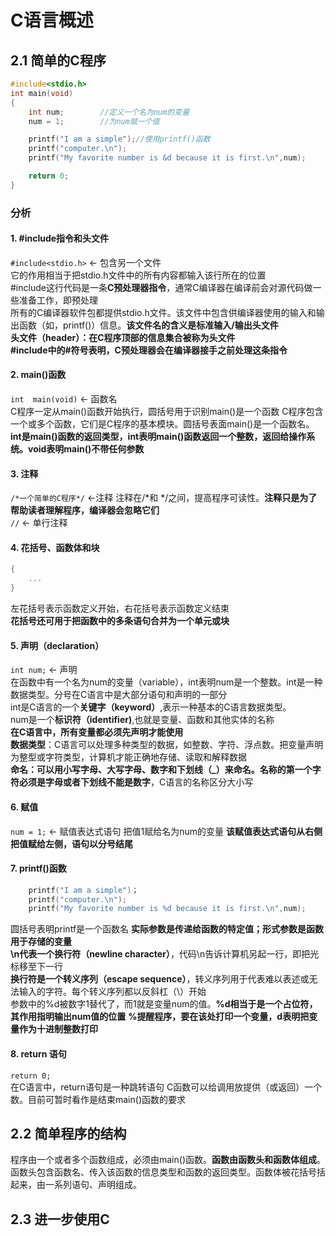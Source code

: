 # C语言概述

## 2.1 简单的C程序
```c
#include<stdio.h>
int main(void)
{
    int num;        //定义一个名为num的变量
    num = 1;        //为num赋一个值

    printf("I am a simple");//使用printf()函数
    printf("computer.\n");
    printf("My favorite number is &d because it is first.\n",num);

    return 0;
}
```

### 分析

#### 1. #include指令和头文件

`#include<stdio.h>` &larr; 包含另一个文件  
它的作用相当于把stdio.h文件中的所有内容都输入该行所在的位置  
 #include这行代码是一条**C预处理器指令**，通常C编译器在编译前会对源代码做一些准备工作，即预处理  
 所有的C编译器软件包都提供stdio.h文件。该文件中包含供编译器使用的输入和输出函数（如，printf()）信息。**该文件名的含义是标准输入/输出头文件**  
 **头文件（header）：在C程序顶部的信息集合被称为头文件**  
 **#include中的#符号表明，C预处理器会在编译器接手之前处理这条指令**

#### 2. main()函数
`int  main(void)` &larr; 函数名  
C程序一定从main()函数开始执行，圆括号用于识别main()是一个函数
C程序包含一个或多个函数，它们是C程序的基本模块。圆括号表面main()是一个函数名。  
**int是main()函数的返回类型，int表明main()函数返回一个整数，返回给操作系统。void表明main()不带任何参数**

#### 3. 注释
`/*一个简单的C程序*/` &larr;注释
注释在/*和 */之间，提高程序可读性。**注释只是为了帮助读者理解程序，编译器会忽略它们**  
`//` &larr; 单行注释

#### 4. 花括号、函数体和块
```c
{
    ...   
}
```
左花括号表示函数定义开始，右花括号表示函数定义结束  
**花括号还可用于把函数中的多条语句合并为一个单元或块**

#### 5. 声明（declaration）
`int num;` &larr; 声明  
在函数中有一个名为num的变量（variable），int表明num是一个整数。int是一种数据类型。分号在C语言中是大部分语句和声明的一部分  
int是C语言的一个**关键字（keyword）**,表示一种基本的C语言数据类型。  
num是一个**标识符（identifier)**,也就是变量、函数和其他实体的名称  
**在C语言中，所有变量都必须先声明才能使用**  
**数据类型**：C语言可以处理多种类型的数据，如整数、字符、浮点数。把变量声明为整型或字符类型，计算机才能正确地存储、读取和解释数据  
**命名：可以用小写字母、大写字母、数字和下划线（_）来命名。名称的第一个字符必须是字母或者下划线不能是数字**，C语言的名称区分大小写

#### 6. 赋值 
`num = 1;` &larr; 赋值表达式语句
把值1赋给名为num的变量 
**该赋值表达式语句从右侧把值赋给左侧，语句以分号结尾**

#### 7. printf()函数
```c
    printf("I am a simple")；
    printf("computer.\n");
    printf("My favorite number is %d because it is first.\n",num);
```
圆括号表明printf是一个函数名
**实际参数是传递给函数的特定值；形式参数是函数用于存储的变量**  
**\n代表一个换行符（newline character）**，代码\n告诉计算机另起一行，即把光标移至下一行  
**换行符是一个转义序列（escape sequence）**，转义序列用于代表难以表述或无法输入的字符。每个转义序列都以反斜杠（\）开始  
参数中的%d被数字1替代了，而1就是变量num的值。**%d相当于是一个占位符，其作用指明输出num值的位置**
**%提醒程序，要在该处打印一个变量，d表明把变量作为十进制整数打印**

#### 8. return 语句
`return 0;`  
在C语言中，return语句是一种跳转语句
C函数可以给调用放提供（或返回）一个数。目前可暂时看作是结束main()函数的要求

## 2.2 简单程序的结构
程序由一个或者多个函数组成，必须由main()函数。**函数由函数头和函数体组成**。函数头包含函数名、传入该函数的信息类型和函数的返回类型。函数体被花括号括起来，由一系列语句、声明组成。  

## 2.3 进一步使用C
